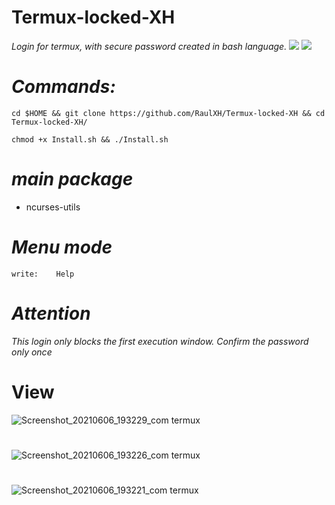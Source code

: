 # Termux-locked-XH
_Login for termux, with secure password created in bash language._
![](https://img.shields.io/github/stars/RaulXH/Termux-locked-XH) ![](https://img.shields.io/github/license/RaulXH/Termux-locked-XH)
# _Commands:_
```
cd $HOME && git clone https://github.com/RaulXH/Termux-locked-XH && cd Termux-locked-XH/

chmod +x Install.sh && ./Install.sh

```
# _main package_
* ncurses-utils
# _Menu mode_
```
write:    Help
```
# _Attention_
_*This login only blocks the first execution window.  Confirm the password only once*_
# View 
![Screenshot_20210606_193229_com termux](https://user-images.githubusercontent.com/77165035/120945282-13bbce00-c6fe-11eb-8711-a48f53266963.jpg)
#
![Screenshot_20210606_193226_com termux](https://user-images.githubusercontent.com/77165035/120945292-1c140900-c6fe-11eb-8016-0d87d426363c.jpg)
#
![Screenshot_20210606_193221_com termux](https://user-images.githubusercontent.com/77165035/120945302-246c4400-c6fe-11eb-833b-b1d6f77db885.jpg)

